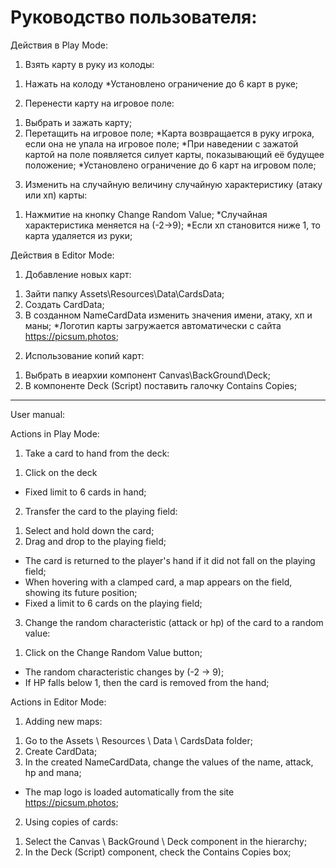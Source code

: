 # Руководство пользователя:

Действия в Play Mode:
1. Взять карту в руку из колоды:
1) Нажать на колоду
*Установлено ограничение до 6 карт в руке;

2. Перенести карту на игровое поле:
1) Выбрать и зажать карту;
2) Перетащить на игровое поле;
*Карта возвращается в руку игрока, если она не упала на игровое поле;
*При наведении с зажатой картой на поле появляется силует карты, показывающий её будущее положение;
*Установлено ограничение до 6 карт на игровом поле;

3. Изменить на случайную величину случайную характеристику (атаку или хп) карты:
1) Нажмитие на кнопку Change Random Value;
*Случайная характеристика меняется на (-2→9);
*Если хп становится ниже 1, то карта удаляется из руки;

Действия в Editor Mode:
1. Добавление новых карт:
1) Зайти папку Assets\Resources\Data\CardsData;
2) Создать CardData;
3) В созданном NameCardData изменить значения имени, атаку, хп и маны;
*Логотип карты загружается автоматически с сайта https://picsum.photos;

2. Использование копий карт:
1) Выбрать в иеархии компонент Canvas\BackGround\Deck;
2) В компоненте Deck (Script) поставить галочку Сontains Сopies;

_______________________________________________________________________

User manual:

Actions in Play Mode:
1. Take a card to hand from the deck:
1) Click on the deck
* Fixed limit to 6 cards in hand;

2. Transfer the card to the playing field:
1) Select and hold down the card;
2) Drag and drop to the playing field;
* The card is returned to the player's hand if it did not fall on the playing field;
* When hovering with a clamped card, a map appears on the field, showing its future position;
* Fixed a limit to 6 cards on the playing field;

3. Change the random characteristic (attack or hp) of the card to a random value:
1) Click on the Change Random Value button;
* The random characteristic changes by (-2 → 9);
* If HP falls below 1, then the card is removed from the hand;

Actions in Editor Mode:
1. Adding new maps:
1) Go to the Assets \ Resources \ Data \ CardsData folder;
2) Create CardData;
3) In the created NameCardData, change the values ​​of the name, attack, hp and mana;
* The map logo is loaded automatically from the site https://picsum.photos;

2. Using copies of cards:
1) Select the Canvas \ BackGround \ Deck component in the hierarchy;
2) In the Deck (Script) component, check the Сontains Сopies box;
